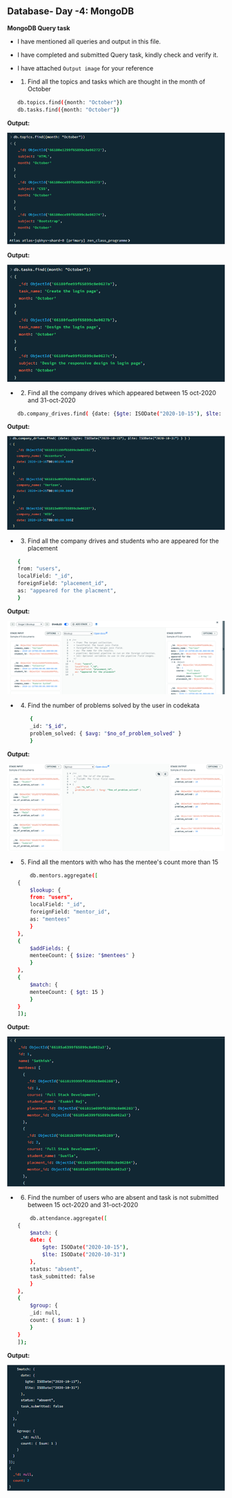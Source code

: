  ## Database- Day -4: MongoDB   

**MongoDB Query task**   

 - I have mentioned all queries and output in this file.

 - I have completed and submitted Query task, kindly check and verify it.   

 - I have attached `Output image` for your reference  

 - 1. Find all the topics and tasks which are thought in the month of October

    ``` bash
    db.topics.find({month: "October"})
    db.tasks.find({month: "October"})
    ```
    
**Output:**

 ![output image](Output/1.1.PNG)

**Output:**

 ![output image](Output/1.2.PNG)

 - 2. Find all the company drives which appeared between 15 oct-2020 and 31-oct-2020

    ``` bash
    db.company_drives.find( {date: {$gte: ISODate("2020-10-15"), $lte: ISODate("2020-10-31") } } )
    ```
**Output:**

 ![output image](Output/2.PNG)

 - 3. Find all the company drives and students who are appeared for the placement

    ``` bash
    {
    from: "users",
    localField: "_id",
    foreignField: "placement_id",
    as: "appeared for the placment",
    }
    ```
**Output:**

 ![output image](Output/3.PNG)

 - 4. Find the number of problems solved by the user in codekata

    ``` bash
        {
        _id: "$_id",
        problem_solved: { $avg: "$no_of_problem_solved" }
        }
    ```
**Output:**

 ![output image](Output/4.PNG)

 - 5. Find all the mentors with who has the mentee's count more than 15

    ``` bash
        db.mentors.aggregate([
    {
        $lookup: {
        from: "users",
        localField: "_id",
        foreignField: "mentor_id",
        as: "mentees"
        }
    },
    {
        $addFields: {
        menteeCount: { $size: "$mentees" }
        }
    },
    {
        $match: {
        menteeCount: { $gt: 15 }
        }
    }
    ]);
    ```
**Output:**

 ![output image](Output/5.PNG)

 - 6. Find the number of users who are absent and task is not submitted  between 15 oct-2020 and 31-oct-2020

    ``` bash
        db.attendance.aggregate([
    {
        $match: {
        date: {
            $gte: ISODate("2020-10-15"),
            $lte: ISODate("2020-10-31")
        },
        status: "absent",
        task_submitted: false
        }
    },
    {
        $group: {
        _id: null,
        count: { $sum: 1 }
        }
    }
    ]);
    ```
**Output:**

 ![output image](Output/6.PNG)